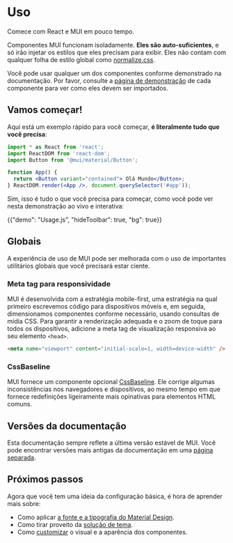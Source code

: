# Uso

<p class="description">Comece com React e MUI em pouco tempo.</p>

Componentes MUI funcionam isoladamente. **Eles são auto-suficientes**, e só irão injetar os estilos que eles precisam para exibir. Eles não contam com qualquer folha de estilo global como [normalize.css](https://github.com/necolas/normalize.css/).

Você pode usar qualquer um dos componentes conforme demonstrado na documentação. Por favor, consulte a [página de demonstração](/material-ui/react-button/) de cada componente para ver como eles devem ser importados.

## Vamos começar!

Aqui está um exemplo rápido para você começar, **é literalmente tudo que você precisa**:

```jsx
import * as React from 'react';
import ReactDOM from 'react-dom';
import Button from '@mui/material/Button';

function App() {
  return <Button variant="contained"> Olá Mundo</Button>;
} ReactDOM.render(<App />, document.querySelector('#app'));
```

Sim, isso é tudo o que você precisa para começar, como você pode ver nesta demonstração ao vivo e interativa:

{{"demo": "Usage.js", "hideToolbar": true, "bg": true}}

## Globais

A experiência de uso de MUI pode ser melhorada com o uso de importantes utilitários globais que você precisará estar ciente.

### Meta tag para responsividade

MUI é desenvolvida com a estratégia mobile-first, uma estratégia na qual primeiro escrevemos código para dispositivos móveis e, em seguida, dimensionamos componentes conforme necessário, usando consultas de mídia CSS. Para garantir a renderização adequada e o zoom de toque para todos os dispositivos, adicione a meta tag de visualização responsiva ao seu elemento `<head>`.

```html
<meta name="viewport" content="initial-scale=1, width=device-width" />
```

### CssBaseline

MUI fornece um componente opcional [CssBaseline](/material-ui/react-css-baseline/). Ele corrige algumas inconsistências nos navegadores e dispositivos, ao mesmo tempo em que fornece redefinições ligeiramente mais opinativas para elementos HTML comuns.

## Versões da documentação

Esta documentação sempre reflete a última versão estável de MUI. Você pode encontrar versões mais antigas da documentação em uma [página separada](https://mui.com/versions/).

## Próximos passos

Agora que você tem uma ideia da configuração básica, é hora de aprender mais sobre:

- Como aplicar [a fonte e a tipografia do Material Design](/material-ui/react-typography/).
- Como tirar proveito da [solução de tema](/material-ui/customization/theming/).
- Como [customizar](/material-ui/customization/how-to-customize/) o visual e a aparência dos componentes.
